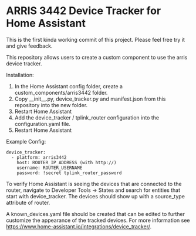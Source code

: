 # ARRIS 3442 Device Tracker for Home Assistant

This is the first kinda working commit of this project. Please feel free try it and give feedback.

This repository allows users to create a custom component to use the arris device tracker.

Installation:
1. In the Home Assistant config folder, create a custom_components/arris3442 folder.
2. Copy \_\_init__.py, device_tracker.py and manifest.json from this repository into the new folder.
3. Restart Home Assistant
4. Add the device_tracker / tplink_router configuration into the configuration.yaml file.
5. Restart Home Assistant


Example Config:

```
device_tracker:
  - platform: arris3442
    host: ROUTER_IP_ADDRESS (with http://)
    username: ROUTER_USERNAME
    password: !secret tplink_router_password
```

To verify Home Assistant is seeing the devices that are connected to the router, navigate to Developer Tools -> States and search for entities that start with device_tracker. The devices should show up with a source_type attribute of router.

A known_devices.yaml file should be created that can be edited to further customize the appearance of the tracked devices. For more information see https://www.home-assistant.io/integrations/device_tracker/.
